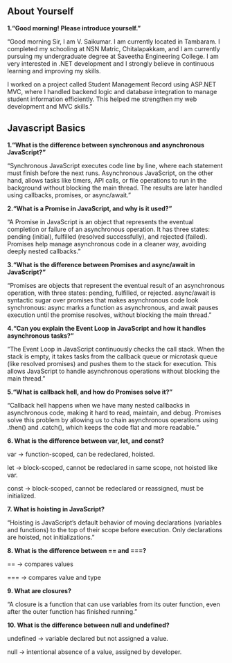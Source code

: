 ## About Yourself
<b>1.“Good morning! Please introduce yourself.”</b>

“Good morning Sir, I am V. Saikumar. I am currently located in Tambaram. I completed my schooling at NSN Matric, Chitalapakkam, and I am currently pursuing my undergraduate degree at Saveetha Engineering College. I am very interested in .NET development and I strongly believe in continuous learning and improving my skills.

I worked on a project called Student Management Record using ASP.NET MVC, where I handled backend logic and database integration to manage student information efficiently. This helped me strengthen my web development and MVC skills.”

## Javascript Basics

<b>1.“What is the difference between synchronous and asynchronous JavaScript?”</b>

“Synchronous JavaScript executes code line by line, where each statement must finish before the next runs. Asynchronous JavaScript, on the other hand, allows tasks like timers, API calls, or file operations to run in the background without blocking the main thread. The results are later handled using callbacks, promises, or async/await.”

<b>2.“What is a Promise in JavaScript, and why is it used?”</b>

“A Promise in JavaScript is an object that represents the eventual completion or failure of an asynchronous operation. It has three states: pending (initial), fulfilled (resolved successfully), and rejected (failed). Promises help manage asynchronous code in a cleaner way, avoiding deeply nested callbacks.”

<b>3.“What is the difference between Promises and async/await in JavaScript?”</b>

“Promises are objects that represent the eventual result of an asynchronous operation, with three states: pending, fulfilled, or rejected. async/await is syntactic sugar over promises that makes asynchronous code look synchronous: async marks a function as asynchronous, and await pauses execution until the promise resolves, without blocking the main thread.”

<b>4.“Can you explain the Event Loop in JavaScript and how it handles asynchronous tasks?”</b>

“The Event Loop in JavaScript continuously checks the call stack. When the stack is empty, it takes tasks from the callback queue or microtask queue (like resolved promises) and pushes them to the stack for execution. This allows JavaScript to handle asynchronous operations without blocking the main thread.”

<b>5.“What is callback hell, and how do Promises solve it?”</b>

“Callback hell happens when we have many nested callbacks in asynchronous code, making it hard to read, maintain, and debug. Promises solve this problem by allowing us to chain asynchronous operations using .then() and .catch(), which keeps the code flat and more readable.”

<b>6. What is the difference between var, let, and const?</b>

var → function-scoped, can be redeclared, hoisted.

let → block-scoped, cannot be redeclared in same scope, not hoisted like var.

const → block-scoped, cannot be redeclared or reassigned, must be initialized.

<b>7. What is hoisting in JavaScript?</b>

“Hoisting is JavaScript’s default behavior of moving declarations (variables and functions) to the top of their scope before execution. Only declarations are hoisted, not initializations.”

<b>8. What is the difference between == and ===?</b>

== → compares values 

=== → compares value and type 

<b>9. What are closures?</b>

“A closure is a function that can use variables from its outer function, even after the outer function has finished running.”

<b>10. What is the difference between null and undefined?</b>

undefined → variable declared but not assigned a value.

null → intentional absence of a value, assigned by developer.
